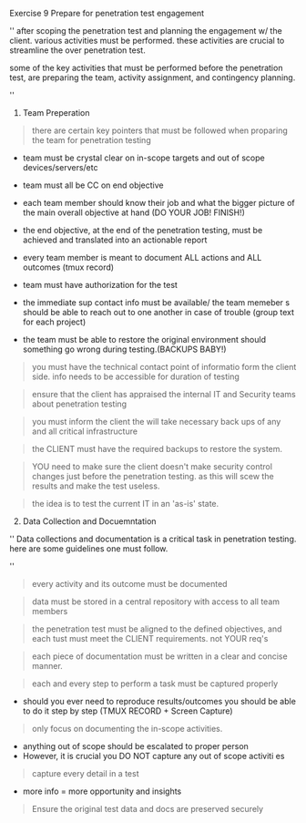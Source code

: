 Exercise 9 Prepare for penetration test engagement

''
after scoping the penetration test and planning the engagement w/
the client. various activities must be performed. these activities
are crucial to streamline the over penetration test.

some of the key activities that must be performed before the
penetration test, are preparing the team, activity assignment, and
contingency planning.

''

1. Team Preperation

> there are certain key pointers that must be followed when proparing
the team for penetration testing

   - team must be crystal clear on in-scope targets and out of scope
     devices/servers/etc

   - team must all be CC on end objective

   - each team member should know their job and what the bigger picture     of the main overall objective at hand (DO YOUR JOB! FINISH!)

   - the end objective, at the end of the penetration testing, must be
     achieved and translated into an actionable report

   - every team member is meant to document ALL actions and ALL
     outcomes (tmux record)

   - team must have authorization for the test


   - the immediate sup contact info must be available/ the team memeber     s should be able to reach out to one another in case of trouble
     (group text for each project)

   - the team must be able to restore the original environment should
     something go wrong during testing.(BACKUPS BABY!)

> you must have the technical contact point of informatio form the 
  client side. info needs to be accessible for duration of testing

> ensure that the client has appraised the internal IT and Security
  teams about penetration testing

> you must inform the client the will take necessary back ups of
  any and all critical infrastructure

> the CLIENT must have the required backups to restore the system.

> YOU need to make sure the client doesn't make security control
  changes just before the penetration testing. as this will scew
  the results and make the test useless. 

> the idea is to test the current IT in an 'as-is' state.


2. Data Collection and Docuemntation

''
Data collections and documentation is a critical task in penetration
testing. here are some guidelines one must follow.

''
> every activity and its outcome must be documented

> data must be stored in a central repository with access to all team
  members

> the penetration test must be aligned to the defined objectives,
  and each tust must meet the CLIENT requirements. not YOUR req's

> each piece of documentation must be written in a clear and concise
  manner.

> each and every step to perform a task must be captured properly
  - should you ever need to reproduce results/outcomes you should 
    be able to do it step by step
   (TMUX RECORD + Screen Capture)

> only focus on documenting the in-scope activities.
  - anything out of scope should be escalated to proper person
  - However, it is crucial you DO NOT capture any out of scope activiti    es

> capture every detail in a test
  - more info = more opportunity and insights

> Ensure the original test data and docs are preserved securely


























 
































